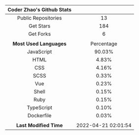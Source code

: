 | **Coder Zhao's Github Stats** | |
|:-:|:-:|
| Public Repositories | 13 |
| Get Stars | 184 |
| Get Forks | 6 |
| | |
| **Most Used Languages** | Percentage |
| JavaScript | 90.03% |
| HTML | 4.83% |
| CSS | 4.16% |
| SCSS | 0.33% |
| Vue | 0.23% |
| Shell | 0.15% |
| Ruby | 0.15% |
| TypeScript | 0.10% |
| Dockerfile | 0.03% |
| | |
| **Last Modified Time** | 2022-04-21 02:01:54 |